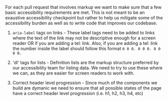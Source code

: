 For each pull request that involves markup we want to make sure that a few basic accessibility requirements are met. This is not meant to be an exaustive accessibility checkpoint but rather to help us mitigate some of the accessibility burden as well as to write code that improves our codebase.

1. `aria-label`  tags on links - These label tags need to be added to links where the text of the link may not be descriptive enough for a screen reader OR if you are adding a tel: link. Also, if you are adding a tel: link the number inside the label should follow this format `0 0 0. 0 0 0. 0 0 0 0.`

2. 'dl' tags for lists - Definition lists are the markup structure preferred by our accessibility team for listing data. We need to try to use these where we can, as they are easier for screen readers to work with.

3. Correct header level progression - Since much of the components we build are dymanic we need to ensure that all possible states of the page have a correct header level progression (i.e. h1, h2, h3, h4, etc)
